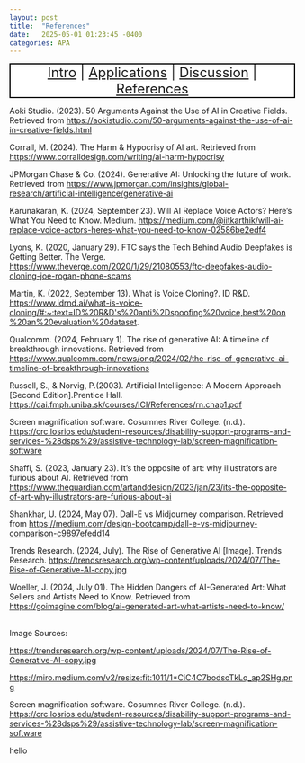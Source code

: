 ```yaml
---
layout: post
title:  "References"
date:   2025-05-01 01:23:45 -0400
categories: APA
---
```

<nav-a>
<a href="https://fochoada.github.io/it304teamsite/ethics/2025/05/02/intro.html" title="Intro">Intro</a>
|
<a href="https://fochoada.github.io/it304teamsite/ethics/2025/05/02/application.html" title="Applications">Applications</a>
|
<a href="https://fochoada.github.io/it304teamsite/ethics/2025/05/02/discussion.html" title="Discussion">Discussion</a>
|
<a href="https://fochoada.github.io/it304teamsite/apa/2025/05/01/refrences-Copy.html" title="References">References</a>
</nav-a> 

<style>
nav-a {
display: block;
  background-color: white;
  border: 2px solid black;
  width:100%;
  text-align: center;
  margin: auto;
  font-size:24px;
}
</style>

Aoki Studio. (2023). 50 Arguments Against the Use of AI in Creative Fields. Retrieved from https://aokistudio.com/50-arguments-against-the-use-of-ai-in-creative-fields.html

Corrall, M. (2024). The Harm & Hypocrisy of AI art. Retrieved from https://www.corralldesign.com/writing/ai-harm-hypocrisy

JPMorgan Chase & Co. (2024). Generative AI: Unlocking the future of work. Retrieved from https://www.jpmorgan.com/insights/global-research/artificial-intelligence/generative-ai

Karunakaran, K. (2024, September 23). Will AI Replace Voice Actors? Here’s What You Need to Know. Medium. https://medium.com/@iitkarthik/will-ai-replace-voice-actors-heres-what-you-need-to-know-02586be2edf4

Lyons, K. (2020, January 29). FTC says the Tech Behind Audio Deepfakes is Getting Better. The Verge. https://www.theverge.com/2020/1/29/21080553/ftc-deepfakes-audio-cloning-joe-rogan-phone-scams

Martin, K. (2022, September 13). What is Voice Cloning?. ID R&D. https://www.idrnd.ai/what-is-voice-cloning/#:~:text=ID%20R&D's%20anti%2Dspoofing%20voice,best%20on%20an%20evaluation%20dataset.

Qualcomm. (2024, February 1). The rise of generative AI: A timeline of breakthrough innovations. Retrieved from https://www.qualcomm.com/news/onq/2024/02/the-rise-of-generative-ai-timeline-of-breakthrough-innovations

Russell, S., & Norvig, P.(2003). Artificial Intelligence: A Modern Approach [Second Edition].Prentice Hall. https://dai.fmph.uniba.sk/courses/ICI/References/rn.chap1.pdf

Screen magnification software. Cosumnes River College. (n.d.). https://crc.losrios.edu/student-resources/disability-support-programs-and-services-%28dsps%29/assistive-technology-lab/screen-magnification-software  

Shaffi, S. (2023, January 23). It’s the opposite of art: why illustrators are furious about AI. Retrieved from https://www.theguardian.com/artanddesign/2023/jan/23/its-the-opposite-of-art-why-illustrators-are-furious-about-ai

Shankhar, U. (2024, May 07). Dall-E vs Midjourney comparison. Retrieved from https://medium.com/design-bootcamp/dall-e-vs-midjourney-comparison-c9897efedd14

Trends Research. (2024, July). The Rise of Generative AI [Image]. Trends Research. https://trendsresearch.org/wp-content/uploads/2024/07/The-Rise-of-Generative-AI-copy.jpg

Woeller, J. (2024, July 01). The Hidden Dangers of AI-Generated Art: What Sellers and Artists Need to Know. Retrieved from https://goimagine.com/blog/ai-generated-art-what-artists-need-to-know/

<br />
Image Sources:

https://trendsresearch.org/wp-content/uploads/2024/07/The-Rise-of-Generative-AI-copy.jpg 

https://miro.medium.com/v2/resize:fit:1011/1*CiC4C7bodsoTkLq_ap2SHg.png

Screen magnification software. Cosumnes River College. (n.d.). https://crc.losrios.edu/student-resources/disability-support-programs-and-services-%28dsps%29/assistive-technology-lab/screen-magnification-software  

hello
